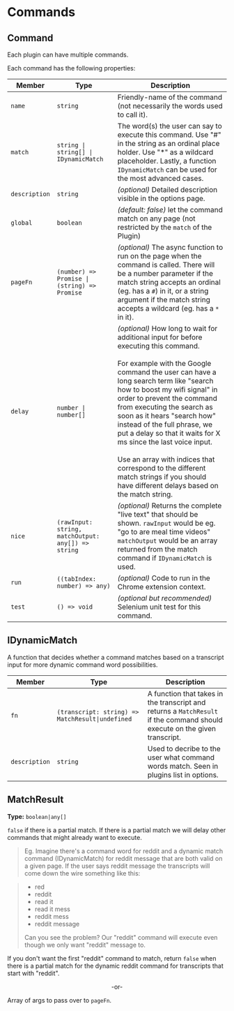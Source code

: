 # Commands
## Command
Each plugin can have multiple commands.

Each command has the following properties:

Member |    Type    | Description
-------|------------|-------------
`name` | `string`   | Friendly-name of the command (not necessarily the words used to call it).
`match`| <code>string &#124; string[] &#124; IDynamicMatch</code> | The word(s) the user can say to execute this command. Use "#" in the string as an ordinal place holder. Use "*" as a wildcard placeholder. Lastly, a function `IDynamicMatch` can be used for the most advanced cases.
`description` | `string` | _(optional)_ Detailed description visible in the options page.
`global` | `boolean` |  _(default: false)_ let the command match on any page (not restricted by the `match` of the Plugin)
`pageFn` | <code>(number) => Promise<any> &#124; (string) => Promise<any></code> | _(optional)_ The async function to run on the page when the command is called. There will be a number parameter if the match string accepts an ordinal (eg. has a `#`) in it, or a string argument if the match string accepts a wildcard (eg. has a `*` in it).
`delay` | <code>number &#124; number[]</code> | _(optional)_ How long to wait for additional input for before executing this command. <br><br> For example with the Google command the user can have a long search term like "search how to boost my wifi signal" in order to prevent the command from executing the search as soon as it hears "search how" instead of the full phrase, we put a delay so that it waits for X ms since the last voice input. <br><br> Use an array with indices that correspond to the different match strings if you should have different delays based on the match string.
`nice` | `(rawInput: string, matchOutput: any[]) => string` |  _(optional)_ Returns the complete "live text" that should be shown. `rawInput` would be eg. "go to are meal time videos" `matchOutput` would be an array returned from the match command if `IDynamicMatch` is used.
`run` | `((tabIndex: number) => any)` | _(optional)_ Code to run in the Chrome extension context.
`test` | `() => void` | _(optional but recommended)_ Selenium unit test for this command.


## IDynamicMatch

A function that decides whether a command matches based on a transcript input for more dynamic command word possibilities.

Member | Type | Description
-------|------|---------------
`fn` | <code>(transcript: string) => MatchResult&#124;undefined</code> | A function that takes in the transcript and returns a `MatchResult` if the command should execute on the given transcript.
`description` | `string` | Used to decribe to the user what command words match. Seen in plugins list in options.

## MatchResult

**Type:** `boolean|any[]`

`false` if there is a partial match. If there is a partial match we will delay other commands that might already want to execute.
> Eg. Imagine there's a command word for <span class="voice-cmd">reddit</span> and a dynamic match command (IDynamicMatch) for <span class="voice-cmd">reddit message</span> that are both valid on a given page. If the user says <span class="voice-cmd">reddit message</span> the transcripts will come down the wire something like this:

> - red
> - reddit
> - read it
> - read it mess
> - reddit mess
> - reddit message
>
> Can you see the problem? Our "reddit" command will execute even though we only want "reddit" message to.

If you don't want the first "reddit" command to match, return `false` when there is a partial match for the dynamic <span class="voice-cmd">reddit</span> command for transcripts that start with "reddit".

<p align=center>-or-</p>

Array of args to pass over to `pageFn`.
